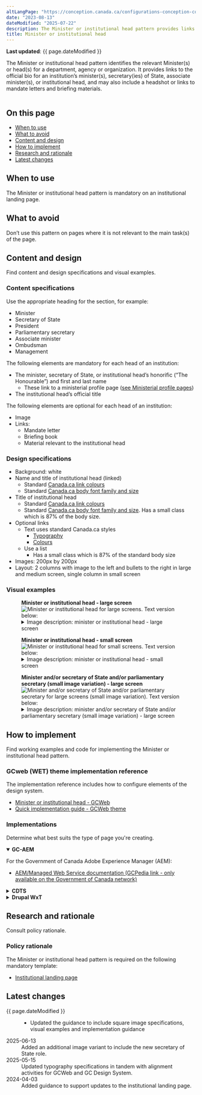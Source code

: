 ```yaml
---
altLangPage: "https://conception.canada.ca/configurations-conception-communes/ministre.html"
date: "2023-08-13"
dateModified: "2025-07-22"
description: The Minister or institutional head pattern provides links to an institution’s minister(s), including associate minister(s), or its institutional head.
title: Minister or institutional head
---
```

<p><strong>Last updated</strong>: {{ page.dateModified }}</p>
<p>The Minister or institutional head pattern identifies the relevant Minister(s) or head(s) for a department, agency or organization. It provides links to the official bio for an institution’s minister(s), secretary(ies) of State, associate minister(s), or institutional head, and may also include a headshot or links to mandate letters and briefing materials.</p>
<div class="pattern-demo mrgn-tp-lg mrgn-bttm-xl"><img src="../images/ministers-block-en.png" class="img-responsive" alt="" /></div>
<section>
  <h2>On this page</h2>
  <ul>
      <li><a href="#use">When to use</a></li>
      <li><a href="#avoid">What to avoid</a></li>
      <li><a href="#design">Content and design</a></li>
      <li><a href="#implement">How to implement</a></li>
      <li><a href="#research">Research and rationale</a></li>
      <li><a href="#latest">Latest changes</a></li>
  </ul>
</section>
<section>
  <h2 id="use">When to use</h2>
  <p>The Minister or institutional head pattern is mandatory on an institutional landing page.</p>
</section>
<section>
  <h2 id="avoid">What to avoid</h2>
  <p>Don’t use this pattern on pages where it is not relevant to the main task(s) of the page.</p>
</section>
<section id="design">
  <h2>Content and design</h2>
  <p>Find content and design specifications and visual examples.</p>
  <h3>Content specifications</h3>
  <p>Use the appropriate heading for the section, for example:</p>
  <ul>
      <li>Minister</li>
      <li>Secretary of State</li>
      <li>President</li>
      <li>Parliamentary secretary</li>
      <li>Associate minister</li>
      <li>Ombudsman</li>
      <li>Management</li>
  </ul>
  <p>The following elements are mandatory for each head of an institution:</p>
  <ul>
    <li>The minister, secretary of State, or institutional head’s honorific (“The Honourable”) and first and last name
      <ul>
        <li>These link to a ministerial profile page (<a href="https://design.canada.ca/mandatory-templates/ministerial-profile-pages.html">see Ministerial profile pages</a>)</li>
      </ul>
    </li>
    <li>The institutional head’s official title</li>
  </ul>
  <p>The following elements are optional for each head of an institution:</p>
  <ul>
    <li>Image</li>
    <li>Links:
      <ul>
        <li>Mandate letter</li>
        <li>Briefing book</li>
        <li>Material relevant to the institutional head</li>
      </ul>
    </li>
  </ul>
  <h3>Design specifications</h3>
  <ul>
    <li>Background: white</li>
    <li>Name and title of institutional head (linked)
      <ul>
        <li>Standard <a href="https://design.canada.ca/styles/colours.html">Canada.ca link colours</a></li>
        <li>Standard <a href="https://design.canada.ca/styles/typography.html">Canada.ca body font family and size</a></li>
      </ul>
    </li>
    <li>Title of institutional head
      <ul>
        <li>Standard <a href="https://design.canada.ca/styles/colours.html">Canada.ca link colours</a></li>
        <li>Standard <a href="https://design.canada.ca/styles/typography.html">Canada.ca body font family and size</a>. Has a small class which is 87% of the body size.</li>
      </ul>
    </li>
    <li>Optional links
      <ul>
        <li>Text uses standard Canada.ca styles
          <ul>
            <li><a href="https://design.canada.ca/styles/typography.html">Typography</a></li>
            <li><a href="https://design.canada.ca/styles/colours.html">Colours</a></li>
          </ul>
        </li>
        <li>Use a list
          <ul>
            <li>Has a small class which is 87% of the standard body size</li>
          </ul>
        </li>
      </ul>
    </li>
    <li>Images: 200px by 200px</li>
    <li>Layout: 2 columns with image to the left and bullets to the right in large and medium screen, single column in small screen</li>
  </ul>
  <h3>Visual examples</h3>
  <div class="pattern-demo mrgn-tp-md mrgn-bttm-md">
    <figure class="mrgn-tp-md mrgn-bttm-lg">
      <figcaption><b>Minister or institutional head - large screen</b></figcaption>
      <img src="../images/ministers-block-lg-en.png" class="img-responsive" alt="Minister or institutional head for large screens. Text version below:" />
      <details>
        <summary class="wb-toggle" data-toggle='{"print":"on"}'>Image description: minister or institutional head - large screen</summary>
        <p>The Minister or institutional head pattern appears in 2 columns with the heading “Minister(s)”.</p>
        <p>The first column presents a placeholder for an institutional head's image on the left. The dimensions for the image are 200px x 200px. Information on the right includes:</p>
        <ul>
          <li>The Honourable [Minister name] (link)</li>
          <li>[Official title] (text)</li>
        </ul>
        <p>The second column presents a placeholder for an institutional head's image on the left. The dimensions for the image are 200px x 200px. Information on the right includes:</p>
        <ul>
          <li>The Honourable [Minister name] (link)</li>
          <li>[Official title] (text)</li>
        </ul>
      </details>
    </figure>
  </div>
  <div class="pattern-demo mrgn-tp-md mrgn-bttm-md">
    <figure class="mrgn-tp-md mrgn-bttm-lg">
      <figcaption><b>Minister or institutional head - small screen</b></figcaption>
      <img src="../images/ministers-block-sm-en.png" class="img-responsive" alt="Minister or institutional head for small screens. Text version below:" />
      <details>
        <summary class="wb-toggle" data-toggle='{"print":"on"}'>Image description: minister or institutional head - small screen</summary>
        <p>The Minister or institutional head pattern appears in 1 column and has 2 items with the heading “Minister(s)”.</p>
        <p>The first element begins with a title with the link "The Honourable [Minister name]" followed by a space reserved for the image with the prescribed dimensions of 200 x 200 pixels. Below the image is the text [Official title].</p>
        <p>The second element begins with a linked title "The Honourable [Minister name]" followed by a space reserved for the image with the prescribed dimensions of 200 x 200 pixels. Below the image is the text [Official title]. It is followed by the following link element:</p>
      </details>
    </figure>
  </div>
  <div class="pattern-demo mrgn-tp-md mrgn-bttm-md">
    <figure class="mrgn-tp-md mrgn-bttm-lg">
      <figcaption><b>Minister and/or secretary of State and/or parliamentary secretary (small image variation) - large screen</b></figcaption>
      <img src="../images/images-sm-variant.png" class="img-responsive" alt="Minister and/or secretary of State and/or parliamentary secretary for large screens (small image variation). Text version below:" />
      <details>
        <summary class="wb-toggle" data-toggle='{"print":"on"}'>Image description: minister and/or secretary of State and/or parliamentary secretary (small image variation) - large screen</summary>
        <p>The Minister or institutional head pattern appears in 2 columns with the heading “Minister(s)”.</p>
        <p>The first column presents a placeholder for an institutional head's image on the left. The dimensions for the image are 200px x 200px. Information on the right includes:</p>
        <ul>
            <li>The Honourable [Minister name] (link)</li>
            <li>[Official title] (text)</li>
        </ul>
        <p>The second column is empty. If there is more than one minister for a department you would present the additional minister here, following the same format as described in the first column.</p>
        <p>The minister row is then followed by a “Secretary(ies) of State” heading. Following that heading is 3 columns.</p>
        <p>Each of the 3 columns presents a placeholder for a secretary of State's image on the left. The dimensions for the image are 200px x 200px, but appear smaller on a large screen. Information on the right includes:</p>
        <ul>
          <li>The Honourable [Secretary of State name] (link)</li>
          <li>[Official title] (text)</li>
        </ul>
        <p>The secretary of State row is then followed by a “Parliamentary secretary(ies)” heading. Following that heading is 3 columns.</p>
        <p>Each of the 3 columns presents a placeholder for a parliamentary secretary's image on the left. The dimensions for the image are 200px x 200px, but appear smaller on a large screen. Information on the right includes:</p>
        <ul>
          <li>[Parliamentary secretary name] (link)</li>
          <li>[Official title] (text)</li>
        </ul>
      </details>
    </figure>
  </div>
</section>
<section id="implement">
  <h2>How to implement</h2>
  <p>Find working examples and code for implementing the Minister or institutional head pattern.</p>
  <h3>GCweb (WET) theme implementation reference</h3>
  <p>The implementation reference includes how to configure elements of the design system.</p>
  <ul>
    <li><a href="https://wet-boew.github.io/GCWeb/components/gc-minister/gc-minister-en.html">Minister or institutional head - GCWeb</a></li>
    <li><a href="https://wet-boew.github.io/GCWeb/docs/implementing-en.html">Quick implementation guide - GCWeb theme</a></li>
  </ul>
  <h3>Implementations</h3>
  <p>Determine what best suits the type of page you're creating.</p>
  <div class="row">
    <div class="col-md-8">
      <div class="wb-tabs mrgn-tp-lg">
        <div class="tabpanels">
          <details id="004" open="open">
            <summary><strong>GC-AEM</strong></summary>
            <p class="mrgn-tp-lg">For the Government of Canada Adobe Experience Manager (AEM):</p>
            <ul>
              <li><a href="https://www.gcpedia.gc.ca/wiki/AEM_GC-specific_Documentation_6.5">AEM/Managed Web Service documentation (GCPedia link - only available on the Government of Canada network)</a></li>
            </ul>
          </details>
          <details id="005">
            <summary><strong>CDTS</strong></summary>
            <p class="mrgn-tp-lg">For the Centrally Deployed Templates Solution (CDTS):</p>
            <ul>
              <li><a href="https://cenw-wscoe.github.io/sgdc-cdts/docs/index-en.html">CDTS documentation</a></li>
            </ul>
          </details>
          <details id="006">
            <summary><strong>Drupal WxT</strong></summary>
            <p class="mrgn-tp-lg">For Drupal WxT:</p>
            <ul>
              <li><a href="https://drupalwxt.github.io">Drupal WxT documentation</a></li>
            </ul>
          </details>
        </div>
      </div>
    </div>
  </div>
</section>
<section id="research">
  <h2>Research and rationale</h2>
  <p>Consult policy rationale.</p>
  <h3>Policy rationale</h3>
  <p>The Minister or institutional head pattern is required on the following mandatory template:</p>
  <ul>
    <li><a href="https://design.canada.ca/mandatory-templates/institutional-profile-pages.html">Institutional landing page</a></li>
  </ul>
</section>
<section id="latest">
  <h2>Latest changes</h2>
  <dl class="dl-horizontal">
    <dt><time>{{ page.dateModified }}</time></dt>
    <dd>
      <ul>
        <li>Updated the guidance to include square image specifications, visual examples and implementation guidance</li>
      </ul>
    </dd>
    <dt><time>2025-06-13</time></dt>
    <dd>Added an additional image variant to include the new secretary of State role.</dd>
    <dt><time>2025-05-15</time></dt>
    <dd>Updated typography specifications in tandem with alignment activities for GCWeb and GC Design System.</dd>
    <dt><time>2024-04-03</time></dt>
    <dd>Added guidance to support updates to the institutional landing page.</dd>
  </dl>
</section>
